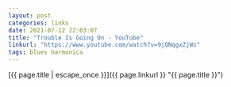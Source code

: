 ```yaml
---
layout: post
categories: links
date: 2021-07-12 22:03:07
title: "Trouble Is Going On - YouTube"
linkurl: "https://www.youtube.com/watch?v=9jQNqgxZjWs"
tags: blues harmonica
---
```

[{{ page.title | escape_once }}]({{ page.linkurl }} "{{ page.title }}")
